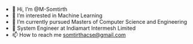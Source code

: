 - 👋 Hi, I’m @M-Somtirth
- 👀 I’m interested in Machine Learning
- 🌱 I’m currently pursued Masters of Computer Science and Engineering
- 💞️ System Engineer at Indiamart Intermesh Limited
- 📫 How to reach me somtirthacse@gmail.com

<!---
M-Somtirth/M-Somtirth is a ✨ special ✨ repository because its `README.md` (this file) appears on your GitHub profile.
You can click the Preview link to take a look at your changes.
--->
